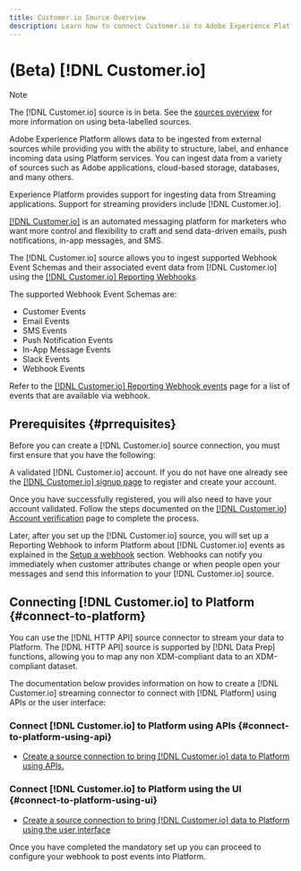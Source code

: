 ```yaml
---
title: Customer.io Source Overview
description: Learn how to connect Customer.io to Adobe Experience Platform using APIs or the user interface by leveraging webhooks 
---
```

# (Beta) [!DNL Customer.io]

>[!NOTE]
>
>The [!DNL Customer.io] source is in beta. See the [sources overview](../../home.md#terms-and-conditions) for more information on using beta-labelled sources.

Adobe Experience Platform allows data to be ingested from external sources while providing you with the ability to structure, label, and enhance incoming data using Platform services. You can ingest data from a variety of sources such as Adobe applications, cloud-based storage, databases, and many others.

Experience Platform provides support for ingesting data from Streaming applications. Support for streaming providers include [!DNL Customer.io].

[[!DNL Customer.io]](https://customer.io/) is an automated messaging platform for marketers who want more control and flexibility to craft and send data-driven emails, push notifications, in-app messages, and SMS.

The [!DNL Customer.io] source allows you to ingest supported Webhook Event Schemas and their associated event data from [!DNL Customer.io] using the [[!DNL Customer.io] Reporting Webhooks](https://customer.io/docs/api/webhooks/).

The supported Webhook Event Schemas are:
* Customer Events
* Email Events
* SMS Events
* Push Notification Events
* In-App Message Events
* Slack Events
* Webhook Events

Refer to the [[!DNL Customer.io] Reporting Webhook events](https://customer.io/docs/webhooks/#events) page for a list of  events that are available via webhook.

## Prerequisites {#prrequisites}

Before you can create a [!DNL Customer.io] source connection, you must first ensure that you have the following:

A validated [!DNL Customer.io] account. If you do not have one already see the [[!DNL Customer.io] signup page](https://fly.customer.io/signup) to register and create your account.

Once you have successfully registered, you will also need to have your account validated. Follow the steps documented on the [[!DNL Customer.io] Account verification](https://customer.io/docs/account-verification/) page to complete the process.

Later, after you set up the [!DNL Customer.io] source, you will set up a Reporting Webhook to inform Platform about [!DNL Customer.io] events as explained in the [Setup a webhook](#set-up-webhook) section. Webhooks can notify you immediately when customer attributes change or when people open your messages and send this information to your [!DNL Customer.io] source.

## Connecting [!DNL Customer.io] to Platform {#connect-to-platform}

You can use the [!DNL HTTP API] source connector to stream your data to Platform. The [!DNL HTTP API] source is supported by [!DNL Data Prep] functions, allowing you to map any non XDM-compliant data to an XDM-compliant dataset.

The documentation below provides information on how to create a [!DNL Customer.io] streaming connector to connect with [!DNL Platform] using APIs or the user interface:

### Connect [!DNL Customer.io] to Platform using APIs {#connect-to-platform-using-api}

- [Create a source connection to bring [!DNL Customer.io] data to Platform using APIs.](../../tutorials/api/create/streaming/customerio-webhook.md)

### Connect [!DNL Customer.io] to Platform using the UI {#connect-to-platform-using-ui}

- [Create a source connection to bring [!DNL Customer.io] data to Platform using the user interface](../../tutorials/ui/create/streaming/customerio-webhook.md)

Once you have completed the mandatory set up you can proceed to configure your webhook to post events into Platform.

